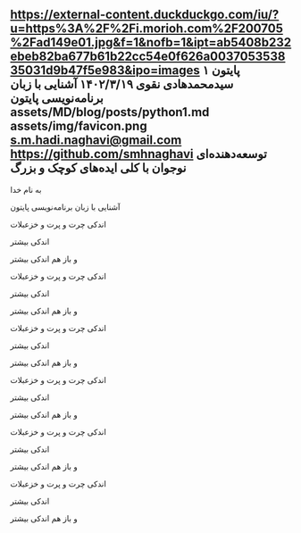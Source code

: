 https://external-content.duckduckgo.com/iu/?u=https%3A%2F%2Fi.morioh.com%2F200705%2Fad149e01.jpg&f=1&nofb=1&ipt=ab5408b232ebeb82ba677b61b22cc54e0f626a003705353835031d9b47f5e983&ipo=images
پایتون ۱
سیدمحمدهادی نقوی
۱۴۰۲/۳/۱۹
آشنایی با زبان برنامه‌نویسی پایتون
assets/MD/blog/posts/python1.md
assets/img/favicon.png
s.m.hadi.naghavi@gmail.com
https://github.com/smhnaghavi
توسعه‌دهنده‌ای نوجوان با کلی ایده‌های کوچک و بزرگ
---------------------
به نام خدا

آشنایی با زبان برنامه‌نویسی پایتون

اندکی چرت و پرت و خزعبلات

اندکی بیشتر

و باز هم اندکی بیشتر

اندکی چرت و پرت و خزعبلات

اندکی بیشتر

و باز هم اندکی بیشتر

اندکی چرت و پرت و خزعبلات

اندکی بیشتر

و باز هم اندکی بیشتر

اندکی چرت و پرت و خزعبلات

اندکی بیشتر

و باز هم اندکی بیشتر

اندکی چرت و پرت و خزعبلات

اندکی بیشتر

و باز هم اندکی بیشتر

اندکی چرت و پرت و خزعبلات

اندکی بیشتر

و باز هم اندکی بیشتر